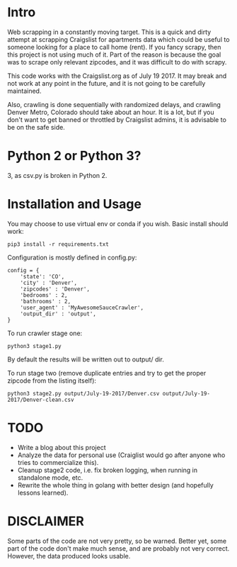 # Intro

Web scrapping in a constantly moving target.
This is a quick and dirty attempt at scrapping Craigslist for
apartments data which could be useful to someone
looking for a place to call home (rent). If you fancy scrapy,
then this project is not using much of it. 
Part of the reason is because the goal was to scrape only relevant zipcodes,
and it was difficult to do with scrapy.

This code works with the Craigslist.org as of July 19 2017.
It may break and not work at any point in the future,
and it is not going to be carefully maintained.

Also, crawling is done sequentially with randomized delays,
and crawling Denver Metro, Colorado should take about an hour.
It is a lot, but if you don't want to get banned or throttled 
by Craigslist admins, it is advisable to be on the safe side.

# Python 2 or Python 3?

3, as csv.py is broken in Python 2.

# Installation and Usage

You may choose to use virtual env or conda if you wish.
Basic install should work:

```
pip3 install -r requirements.txt
```

Configuration is mostly defined in config.py:

```
config = {
    'state': 'CO',
    'city' : 'Denver',
    'zipcodes' : 'Denver',
    'bedrooms' : 2,
    'bathrooms' : 2,
    'user_agent' : 'MyAwesomeSauceCrawler',
    'output_dir' : 'output',
}
```
To run crawler stage one:

```
python3 stage1.py
```

By default the results will be written out to output/ dir.

To run stage two (remove duplicate entries and try to get the proper zipcode from the listing itself):

```
python3 stage2.py output/July-19-2017/Denver.csv output/July-19-2017/Denver-clean.csv
```

# TODO

 - Write a blog about this project
 - Analyze the data for personal use (Craiglist would go after anyone who 
 tries to commercialize this).
 - Cleanup stage2 code, i.e. fix broken logging, when running in standalone mode, etc.
 - Rewrite the whole thing in golang with better design (and hopefully lessons learned).

# DISCLAIMER

Some parts of the code are not very pretty, so be warned.
Better yet, some part of the code don't make much sense, 
and are probably not very correct. However, the data produced looks usable.

